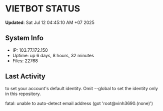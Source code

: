 # VIETBOT STATUS
**Updated**: Sat Jul 12 04:45:10 AM +07 2025

## System Info
- IP: 103.77.172.150
- Uptime: up 6 days, 8 hours, 32 minutes
- Files: 22768

## Last Activity

to set your account's default identity.
Omit --global to set the identity only in this repository.

fatal: unable to auto-detect email address (got 'root@vinh3690.(none)')
